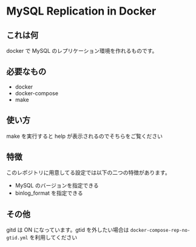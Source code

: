 # MySQL Replication in Docker

## これは何

docker で MySQL のレプリケーション環境を作れるものです。

## 必要なもの

- docker
- docker-compose
- make

## 使い方

make を実行すると help が表示されるのでそちらをご覧ください

## 特徴

このレポジトリに用意してる設定では以下の二つの特徴があります。

- MySQL のバージョンを指定できる
- binlog_format を指定できる

## その他

gitd は ON になっています。gtid を外したい場合は `docker-compose-rep-no-gtid.yml` を利用してください
